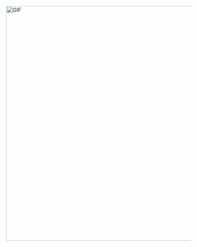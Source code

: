 <!-- Hi there 👋 -->

<img align="center" alt="GIF" src="https://github.com/arsentieva/arsentieva/blob/main/code.gif?raw=true" width="1000" height="640" />
<!--
**AnchitaD/AnchitaD** is a ✨ _special_ ✨ repository because its `README.md` (this file) appears on your GitHub profile.

Here are some ideas to get you started:

- 🔭 I’m currently working on ...
- 🌱 I’m currently learning ...
- 👯 I’m looking to collaborate on ...
- 🤔 I’m looking for help with ...
- 💬 Ask me about ...
- 📫 How to reach me: ...
- 😄 Pronouns: ...
- ⚡ Fun fact: ...
-->
